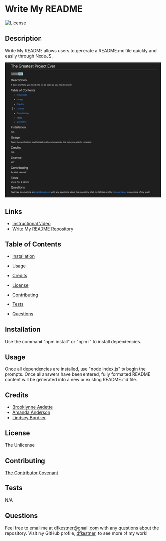 # Write My README

  ![License](https://img.shields.io/badge/License-The%20Unlicense-lightblue.svg)

  ## Description

  Write My README allows users to generate a README.md file quickly and easily through NodeJS.
  
  ![Sample README](https://github.com/dfkestner/Write-My-README/blob/main/Sample%20README.png)
  
  ## Links
  
  - [Instructional Video](https://drive.google.com/file/d/1yJL_modb-yiuuLSdFP3csFH3cvCQsfc7/view)
  - [Write My README Repository](https://github.com/dfkestner/Write-My-README)

  ## Table of Contents

  * [Installation](#installation)

  * [Usage](#usage)

  * [Credits](#credits)

  * [License](#license)

  * [Contributing](#contributing)

  * [Tests](#tests)

  * [Questions](#questions)

  ## Installation

  Use the command "npm install" or "npm i" to install dependencies.

  ## Usage

  Once all dependencies are installed, use "node index.js" to begin the prompts. Once all answers have been entered, fully formatted README content will be generated into a new or existing README.md file.

  ## Credits

  - [Brooklynne Audette](https://github.com/B-Audette)
  - [Amanda Anderson](https://github.com/aanderson120)
  - [Lindsey Bordner](https://github.com/LindseyM20)

  ## License

  The Unlicense

  ## Contributing

  [The Contributor Covenant](https://www.contributor-covenant.org/version/2/0/code_of_conduct/code_of_conduct.md)

  ## Tests

  N/A

  ## Questions

  Feel free to email me at dfkestner@gmail.com with any questions about the repository. Visit my GitHub profile, [dfkestner](https://github.com/dfkestner/), to see more of my work!
  
  
